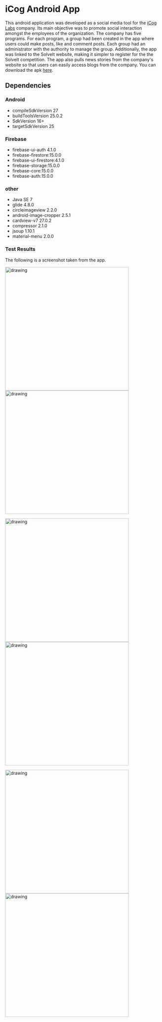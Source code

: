 # iCog Android App

This android application was developed as a social media tool for the [iCog Labs](https://icog-labs.com/) company. Its main objective was to promote social interaction amongst the employees of the organization. The company has five programs. For each program, a group had been created in the app where users could make posts, like and comment posts. Each group had an administrator with the authority to manage the group. Additionally, the app was linked to the SolveIt website, making it simpler to register for the the SolveIt competition. The app also pulls news stories from the company's website  so that users can easily access blogs from the company. You can download the apk [here](https://drive.google.com/file/d/1JlnJi6vZAmMckVu8xS-lEzZn6W94l8-7/view?usp=sharing).

## Dependencies
### Android
* compileSdkVersion 27
* buildToolsVersion 25.0.2
* SdkVersion 16+
* targetSdkVersion 25

### Firebase
* firebase-ui-auth 4.1.0
* firebase-firestore:15.0.0
* firebase-ui-firestore:4.1.0
* firebase-storage:15.0.0
* firebase-core:15.0.0
* firebase-auth:15.0.0

### other
* Java SE 7
* glide 4.8.0
* circleimageview 2.2.0
* android-image-cropper 2.5.1
* cardview-v7 27.0.2
* compressor 2.1.0
* jsoup 1.10.1
* material-menu 2.0.0


### Test Results
The following is a screenshot taken from the app. 

<img src="images/img0.jpg" alt="drawing" width="400"/> <img src="images/img1.jpg" alt="drawing" width="400"/>

<img src="images/img2.jpg" alt="drawing" width="400"/> <img src="images/img3.jpg" alt="drawing" width="400"/>

<img src="images/img4.jpg" alt="drawing" width="400"/> <img src="images/img5.jpg" alt="drawing" width="400"/>